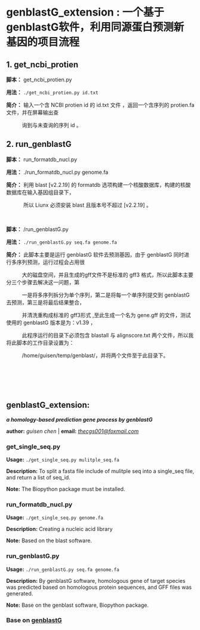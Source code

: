 # **genblastG_extension : 一个基于genblastG软件，利用同源蛋白预测新基因的项目流程** 

## 1. get_ncbi_protien

**脚本：** get_ncbi_protien.py

**用法：** `./get_ncbi_protien.py id.txt`

**简介：** 输入一个含 NCBI protien id 的 id.txt 文件 ，返回一个含序列的 protien.fa 文件，并在屏幕输出查

&ensp;&ensp;&ensp;&ensp;&ensp;&ensp;询到与未查询的序列 id 。

## 2. run_genblastG

**脚本：** run_formatdb_nucl.py

**用法：** ./run_formatdb_nucl.py genome.fa

**简介：** 利用 blast [v2.2.19] 的 formatdb 选项构建一个核酸数据库，构建的核酸数据库在输入基因组目录下，

&ensp;&ensp;&ensp;&ensp;&ensp;&ensp; 所以 Liunx 必须安装 blast 且版本号不超过 [v2.2.19] 。

<br />

**脚本：** /run_genblastG.py

**用法：** `./run_genblastG.py seq.fa genome.fa`

**简介：** 此脚本主要是运行 genblastG 软件去预测基因，由于 genblastG 同时进行多序列预测，运行过程会占用很

&ensp;&ensp;&ensp;&ensp;&ensp;&ensp;大的磁盘空间，并且生成的gff文件不是标准的 gff3 格式，所以此脚本主要分三个步骤去解决这一问题，第

&ensp;&ensp;&ensp;&ensp;&ensp;&ensp;一是将多序列拆分为单个序列，第二是将每一个单序列提交到 genblastG 去预测，第三是将最后结果整合，

&ensp;&ensp;&ensp;&ensp;&ensp;&ensp;并清洗重构成标准的 gff3形式 ,至此生成一个名为 gene.gff 的文件，测试使用的 genblastG 版本是为：v1.39 ， 

&ensp;&ensp;&ensp;&ensp;&ensp;&ensp;此程序运行的目录下必须包含 blastall 与 alignscore.txt 两个文件，所以我将此脚本的工作目录设置为：

&ensp;&ensp;&ensp;&ensp;&ensp;&ensp;/home/guisen/temp/genblast/，并将两个文件至于此目录下。











<br />
<br />
<br />
<br /> 

## **genblastG_extension:** 
***a homology-based prediction gene process by genblastG***

**author:** *guisen chen*  |  **email:** *thecgs001@foxmail.com*

### get_single_seq.py

**Usage:** `./get_single_seq.py mulitple_seq.fa`

**Description:** To split a fasta file include of mulitple seq into a single_seq file, and return a list of seq_id.

**Note:** The Biopython package must be installed.

### run_formatdb_nucl.py

**Usage:** `./get_single_seq.py genome.fa`

**Description:** Creating a nucleic acid library 

**Note:** Based on the blast software.

### run_genblastG.py

**Usage:** `./run_genblastG.py seq.fa genome.fa`

**Description:** By genblastG software, homologous gene of target species was predicted based on homologous protein sequences, and GFF files was generated.

**Note:** Base on the genblast software, Biopython package.

### Base on [genblastG](http://genome.sfu.ca/genblast/download.html)
